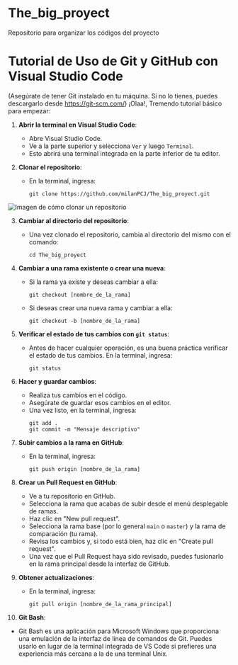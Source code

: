 # The_big_proyect
Repositorio para organizar los códigos del proyecto

# Tutorial de Uso de Git y GitHub con Visual Studio Code
(Asegúrate de tener Git instalado en tu máquina. Si no lo tienes, puedes descargarlo desde https://git-scm.com/)
¡Olaa!, Tremendo tutorial básico para empezar:

1. **Abrir la terminal en Visual Studio Code**: 
   - Abre Visual Studio Code.
   - Ve a la parte superior y selecciona `Ver` y luego `Terminal`.
   - Esto abrirá una terminal integrada en la parte inferior de tu editor.

2. **Clonar el repositorio**: 
   - En la terminal, ingresa:
     ```
     git clone https://github.com/milanPCJ/The_big_proyect.git
     ```
![Imagen de cómo clonar un repositorio]([https://drive.google.com/file/d/1-dsHYenf3qD8Q2HGAAkBlyI2cZYGHjXJ/view?usp=drive_link])

3. **Cambiar al directorio del repositorio**:
   - Una vez clonado el repositorio, cambia al directorio del mismo con el comando:
     ```
     cd The_big_proyect
     ```

4. **Cambiar a una rama existente o crear una nueva**: 
   - Si la rama ya existe y deseas cambiar a ella:
     ```
     git checkout [nombre_de_la_rama]
     ```
   - Si deseas crear una nueva rama y cambiar a ella:
     ```
     git checkout -b [nombre_de_la_rama]
     ```

5. **Verificar el estado de tus cambios con `git status`**: 
   - Antes de hacer cualquier operación, es una buena práctica verificar el estado de tus cambios. En la terminal, ingresa:
     ```
     git status
     ```

6. **Hacer y guardar cambios**: 
   - Realiza tus cambios en el código.
   - Asegúrate de guardar esos cambios en el editor.
   - Una vez listo, en la terminal, ingresa:
     ```
     git add .
     git commit -m "Mensaje descriptivo"
     ```

7. **Subir cambios a la rama en GitHub**: 
   - En la terminal, ingresa:
     ```
     git push origin [nombre_de_la_rama]
     ```

8. **Crear un Pull Request en GitHub**: 
   - Ve a tu repositorio en GitHub.
   - Selecciona la rama que acabas de subir desde el menú desplegable de ramas.
   - Haz clic en "New pull request".
   - Selecciona la rama base (por lo general `main` o `master`) y la rama de comparación (tu rama).
   - Revisa los cambios y, si todo está bien, haz clic en "Create pull request".
   - Una vez que el Pull Request haya sido revisado, puedes fusionarlo en la rama principal desde la interfaz de GitHub.

9. **Obtener actualizaciones**: 
   - En la terminal, ingresa:
     ```
     git pull origin [nombre_de_la_rama_principal]
     ```

10. **Git Bash**: 
   - Git Bash es una aplicación para Microsoft Windows que proporciona una emulación de la interfaz de línea de comandos de Git. Puedes usarlo en lugar de la terminal integrada de VS Code si prefieres una experiencia más cercana a la de una terminal Unix.



